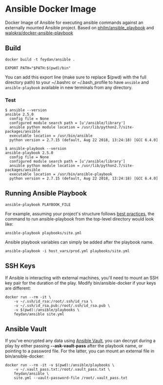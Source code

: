 # Ansible Docker Image

Docker Image of Ansible for executing ansible commands against an externally mounted Ansible project. Based on [philm/ansible_playbook](https://github.com/philm/ansible_playbook) and [walokra/docker-ansible-playbook](https://github.com/walokra/docker-ansible-playbook)

## Build

```
docker build -t feydan/ansible .

EXPORT PATH="$PATH:$(pwd)/bin"
```
You can add this export line (make sure to replace $(pwd) with the full directory path) to your ~/.bashrc or ~/.bash_profile to have `ansible` and `ansible-playbook` available in new terminals from any directory.

### Test

```
$ ansible --version
ansible 2.5.0
  config file = None
  configured module search path = [u'/ansible/library']
  ansible python module location = /usr/lib/python2.7/site-packages/ansible
  executable location = /usr/bin/ansible
  python version = 2.7.15 (default, Aug 22 2018, 13:24:18) [GCC 6.4.0]

$ ansible-playbook --version
ansible-playbook 2.5.0
  config file = None
  configured module search path = [u'/ansible/library']
  ansible python module location = /usr/lib/python2.7/site-packages/ansible
  executable location = /usr/bin/ansible-playbook
  python version = 2.7.15 (default, Aug 22 2018, 13:24:18) [GCC 6.4.0]
```

## Running Ansible Playbook

```
ansible-playbook PLAYBOOK_FILE
```

For example, assuming your project's structure follows [best practices](http://docs.ansible.com/ansible/playbooks_best_practices.html#directory-layout), the command to run ansible-playbook from the top-level directory would look like:

```
ansible-playbook playbooks/site.yml
```

Ansible playbook variables can simply be added after the playbook name.
```
ansible-playbook -i host_vars/prod.yml playbooks/site.yml
```

## SSH Keys

If Ansible is interacting with external machines, you'll need to mount an SSH key pair for the duration of the play.  Modify bin/ansible-docker if your keys are different:

```
docker run --rm -it \
    -v ~/.ssh/id_rsa:/root/.ssh/id_rsa \
    -v ~/.ssh/id_rsa.pub:/root/.ssh/id_rsa.pub \
    -v $(pwd):/ansible/playbooks \
    feydan/ansible site.yml
```

## Ansible Vault

If you've encrypted any data using [Ansible Vault](http://docs.ansible.com/ansible/playbooks_vault.html), you can decrypt during a play by either passing **--ask-vault-pass** after the playbook name, or pointing to a password file. For the latter, you can mount an external file in bin/ansible-docker:

```
docker run --rm -it -v $(pwd):/ansible/playbooks \
    -v ~/.vault_pass.txt:/root/.vault_pass.txt \
    feydan/ansible \
    site.yml --vault-password-file /root/.vault_pass.txt
```                    

